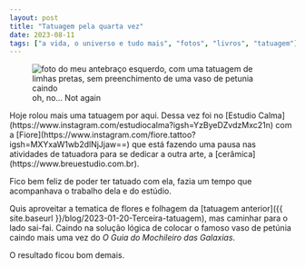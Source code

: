 ```yaml
---
layout: post
title: "Tatuagem pela quarta vez"
date: 2023-08-11
tags: ["a vida, o universo e tudo mais", "fotos", "livros", "tatuagem"]
---
```

<figure class="gallery">
      <img src="{{ site.baseurl }}/assets/fotos/2023/08/20230811_181841.jpg" alt="foto do meu antebraço esquerdo, com uma tatuagem de limhas pretas, sem preenchimento de uma vaso de petunia caindo" title="lá vanos nos de novo">
<figcaption>oh, no... Not again</figcaption>
</figure>
Hoje rolou mais uma tatuagem por aqui. Dessa vez foi no [Estudio Calma](https://www.instagram.com/estudiocalma?igsh=YzByeDZvdzMxc21n) com a [Fiore](https://www.instagram.com/fiore.tattoo?igsh=MXYxaW1wb2dlNjJjaw==) que está fazendo uma pausa nas atividades de tatuadora para se dedicar a outra arte, a [cerâmica](https://www.breuestudio.com.br).

Fico bem feliz de poder ter tatuado com ela, fazia um tempo que acompanhava o trabalho dela e do estúdio.  

Quis aproveitar a tematica de flores e folhagem da [tatuagem anterior]({{ site.baseurl }}/blog/2023-01-20-Terceira-tatuagem), mas caminhar para o lado sai-fai. Caindo na solução lógica de colocar o famoso vaso de petúnia caindo mais uma vez do *O Guia do Mochileiro das Galaxias*.  

O resultado ficou bom demais.
